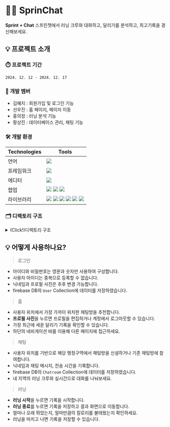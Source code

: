 # 🏃‍➡️ SprinChat

**Sprint + Chat**
스프린챗에서 러닝 크루와 대화하고, 달리기를 분석하고, 최고기록을 경신해보세요.

## 💡 프로젝트 소개

### ⏱️ 프로젝트 기간

`2024. 12. 12 - 2024. 12. 17`

### 👥 개발 멤버

- 김혜지 : 회원가입 및 로그인 기능
- 선우진 : 홈 페이지, 페이지 이동
- 홍의정 : 러닝 분석 기능
- 황상진 : 데이터베이스 관리, 채팅 기능

### 🛠️ 개발 환경

| Technologies | Tools                                                                                                                                                                                                                                                                                                                                                                                                                                                                                                                 |
| ------------ | --------------------------------------------------------------------------------------------------------------------------------------------------------------------------------------------------------------------------------------------------------------------------------------------------------------------------------------------------------------------------------------------------------------------------------------------------------------------------------------------------------------------- |
| 언어         | <img src="https://img.shields.io/badge/dart-0175C2?style=for-the-badge&logo=dart&logoColor=white">                                                                                                                                                                                                                                                                                                                                                                                                                    |
| 프레임워크   | <img src="https://img.shields.io/badge/flutter-02569B?style=for-the-badge&logo=flutter&logoColor=white">                                                                                                                                                                                                                                                                                                                                                                                                              |
| 에디터       | <img src="https://img.shields.io/badge/VSCode-199ED9?style=for-the-badge">                                                                                                                                                                                                                                                                                                                                                                                                                                            |
| 협업         | <img src="https://img.shields.io/badge/Git-F05032?style=for-the-badge&logo=Git&logoColor=white"> <img src="https://img.shields.io/badge/GitHub-181717?style=for-the-badge&logo=GitHub&logoColor=white"> <img src="https://img.shields.io/badge/Fork-00A1E0?style=for-the-badge">                                                                                                                                                                                                                                      |
| 라이브러리   | <img src="https://img.shields.io/badge/Firebase-DD2C00?style=for-the-badge&logo=Firebase&logoColor=white"> <img src="https://img.shields.io/badge/GeoLocator-00B274?style=for-the-badge"> <img src="https://img.shields.io/badge/ImagePicker-ECD53F?style=for-the-badge"> <img src="https://img.shields.io/badge/Riverpod-00CCBC?style=for-the-badge"> <img src="https://img.shields.io/badge/Lottie-33FFC1?style=for-the-badge"> <img src="https://img.shields.io/badge/KakaomapWebView-FFCD00?style=for-the-badge"> |

### 🗂️ 디렉토리 구조

<details>
  <summary> (Click!)디렉토리 구조 </summary>
📦lib

┣ 📂core  
 ┃ ┣ 📂viewmodel  
 ┃ ┃ ┣ 📂chat_viewmodel  
 ┃ ┃ ┃ ┗ 📜chat_viewmodel.dart  
 ┃ ┃ ┣ 📂location_viewmodel  
 ┃ ┃ ┃ ┗ 📜location_viewmodel.dart  
 ┃ ┃ ┗ 📂user_viewmodel  
 ┃ ┃ ┃ ┗ 📜user_viewmodel.dart  
 ┃ ┣ 📜geolocator_helper.dart  
 ┃ ┗ 📜validator_utils.dart  
 ┣ 📂data  
 ┃ ┣ 📂model  
 ┃ ┃ ┣ 📜chatmodel.dart  
 ┃ ┃ ┗ 📜user_model.dart  
 ┃ ┗ 📂repository  
 ┃ ┃ ┣ 📜chatrepository.dart  
 ┃ ┃ ┗ 📜user_repository.dart  
 ┣ 📂ui  
 ┃ ┣ 📂pages  
 ┃ ┃ ┣ 📂chatpage  
 ┃ ┃ ┃ ┣ 📂widgets  
 ┃ ┃ ┃ ┃ ┣ 📜chatswindow.dart  
 ┃ ┃ ┃ ┃ ┗ 📜inputmessage.dart  
 ┃ ┃ ┃ ┗ 📜chatpage.dart  
 ┃ ┃ ┣ 📂join  
 ┃ ┃ ┃ ┣ 📂widgets  
 ┃ ┃ ┃ ┃ ┗ 📜first_profile_image.dart  
 ┃ ┃ ┃ ┣ 📜join_page.dart  
 ┃ ┃ ┃ ┗ 📜join_view_model.dart  
 ┃ ┃ ┣ 📂login  
 ┃ ┃ ┃ ┣ 📜login_page.dart  
 ┃ ┃ ┃ ┗ 📜login_view_model.dart  
 ┃ ┃ ┣ 📂myhome  
 ┃ ┃ ┃ ┣ 📂widgets  
 ┃ ┃ ┃ ┃ ┣ 📜current_chat.dart  
 ┃ ┃ ┃ ┃ ┣ 📜home_location.dart  
 ┃ ┃ ┃ ┃ ┣ 📜nearby_chat.dart  
 ┃ ┃ ┃ ┃ ┣ 📜profile_image.dart  
 ┃ ┃ ┃ ┃ ┣ 📜recent_running.dart  
 ┃ ┃ ┃ ┃ ┗ 📜welcome_header.dart  
 ┃ ┃ ┃ ┣ 📜my_home.dart  
 ┃ ┃ ┃ ┗ 📜profile.dart  
 ┃ ┃ ┣ 📂presenchatpage  
 ┃ ┃ ┃ ┣ 📂widgets  
 ┃ ┃ ┃ ┃ ┣ 📜background.dart  
 ┃ ┃ ┃ ┃ ┣ 📜bottomwindow.dart  
 ┃ ┃ ┃ ┃ ┣ 📜fruit.dart  
 ┃ ┃ ┃ ┃ ┗ 📜hill.dart  
 ┃ ┃ ┃ ┗ 📜presenchatpage.dart  
 ┃ ┃ ┣ 📂result  
 ┃ ┃ ┃ ┣ 📂widgets  
 ┃ ┃ ┃ ┃ ┣ 📜result_box.dart  
 ┃ ┃ ┃ ┃ ┗ 📜update_result.dart  
 ┃ ┃ ┃ ┗ 📜result_page.dart  
 ┃ ┃ ┗ 📂running  
 ┃ ┃ ┃ ┣ 📂widgets  
 ┃ ┃ ┃ ┃ ┣ 📜button_view_model.dart  
 ┃ ┃ ┃ ┃ ┣ 📜running_analysis.dart  
 ┃ ┃ ┃ ┃ ┣ 📜running_button.dart  
 ┃ ┃ ┃ ┃ ┣ 📜running_information.dart  
 ┃ ┃ ┃ ┃ ┣ 📜time_information.dart  
 ┃ ┃ ┃ ┃ ┗ 📜unavailable_navigationbar.dart  
 ┃ ┃ ┃ ┣ 📜running_page.dart  
 ┃ ┃ ┃ ┗ 📜running_view_model.dart  
 ┃ ┗ 📂widgets  
 ┃ ┃ ┣ 📜id_text_form_field.dart  
 ┃ ┃ ┣ 📜navigation_bar.dart  
 ┃ ┃ ┣ 📜nickname_text_form_field.dart  
 ┃ ┃ ┗ 📜pw_text_form_field.dart  
 ┣ 📂widgets  
 ┃ ┗ 📜.gitkeep  
 ┣ 📜firebase_options.dart  
 ┣ 📜main.dart  
 ┗ 📜theme.dart

</details>

## 💡 어떻게 사용하나요?

> 로그인

- 아이디와 비밀번호는 영문과 숫자만 사용하여 구성합니다.
- 사용자 아이디는 중복으로 등록할 수 없습니다.
- 닉네임과 프로필 사진은 추후 변경 가능합니다.
- firebase DB의 `User` Collection에 데이터를 저장하였습니다.

> 홈

- 사용자 위치에서 가장 가까이 위치한 채팅방을 추천합니다.
- **프로필 사진**을 누르면 프로필을 편집하거나 계정에서 로그아웃할 수 있습니다.
- 가장 최근에 세운 달리기 기록을 확인할 수 있습니다.
- 하단의 네비게이션 바를 이용해 다른 페이지에 접근하세요.

> 채팅

- 사용자 위치를 기반으로 해당 행정구역에서 채팅방을 신설하거나 기존 채팅방에 참여합니다.
- 닉네임과 채팅 메시지, 전송 시간을 기록합니다.
- firebase DB의 `Chatroom` Collection에 데이터를 저장하였습니다.
- 내 지역의 러닝 크루와 실시간으로 대화를 나눠보세요.

> 러닝

- **러닝 시작**을 누르면 기록을 시작합니다.
- **러닝 종료**를 누르면 기록을 저장하고 결과 화면으로 이동합니다.
- 얼마나 오래 뛰었는지, 얼마만큼의 칼로리를 불태웠는지 확인하세요.
- 러닝을 마치고 나면 기록을 저장할 수 있습니다.
